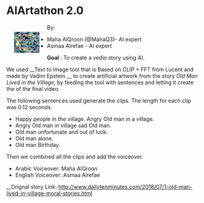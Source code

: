 # AIArtathon 2.0

<img src="https://github.com/adweahie/AIArtathon/blob/master/DeepDreamOutPut.jpeg?raw=true" style="float: left; margin: 20px; height: 55px">


By:

* Maha AlQroon (@MahaQ3)- AI expert
* Asmaa Alrefae - AI expert


__Goal__ : 
To create a vedio story using AI.


We used __Text to Image tool that is Based on CLIP + FFT from Lucent and made by Vadim Epstein __ to create artificial artwork from the story _Old Man Lived in the Village_, by feeding the tool with sentences and letting it create the of the final video.

The following sentences used generate the clips. The length for each clip was 0.12 seconds.

* Happy people in the village. Angry Old man in a village.
* Angry Old man in village sad Old man.
* Old man unfortunate and out of luck. 
* Old man alone.
* Old man Birthday.

Then we combined all the clips and add the voiceover.

* Arabic Voiceover: Maha AlQroon
* English Voiceover: Asmaa Alrefae

__Orignal story Link: 
http://www.dailytenminutes.com/2018/07/1-old-man-lived-in-village-moral-stories.html